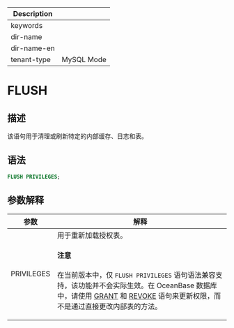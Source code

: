 | Description   |                 |
|---------------|-----------------|
| keywords      |                 |
| dir-name      |                 |
| dir-name-en   |                 |
| tenant-type   | MySQL Mode      |

# FLUSH

## 描述

该语句用于清理或刷新特定的内部缓存、日志和表。

## 语法

```sql
FLUSH PRIVILEGES;
```

## 参数解释

|  **参数**  |    **解释**     |
|------------|-----------------|
| PRIVILEGES | 用于重新加载授权表。<main id="notice" type='notice'><h4>注意</h4><p>在当前版本中，仅 <code>FLUSH PRIVILEGES</code> 语句语法兼容支持，该功能并不会实际生效。在 OceanBase 数据库中，请使用 <a href="5500.grant-of-mysql-mode.md">GRANT</a> 和 <a href="7700.revoke-of-mysql-mode.md">REVOKE</a> 语句来更新权限，而不是通过直接更改内部表的方法。</p></main>|
